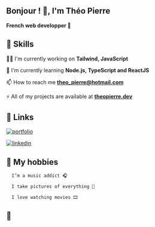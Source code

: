 
## Bonjour ! 👋, I'm Théo Pierre

**French web developper 🥖**




## 🤯 Skills
👩‍💻 I'm currently working on **Tailwind, JavaScript**

🧠 I'm currently learning **Node.js, TypeScript and ReactJS**

📫 How to reach me **theo_pierre@hotmail.com**

⚡️ All of my projects are available at [**theopierre.dev**](https://theopierre.dev/)


## 🔗 Links
[![portfolio](https://img.shields.io/badge/my_portfolio-000?style=for-the-badge&logo=ko-fi&logoColor=white)](https://theopierre.dev/)

[![linkedin](https://img.shields.io/badge/linkedin-0A66C2?style=for-the-badge&logo=linkedin&logoColor=white)](https://www.linkedin.com/in/th%C3%A9o-pierre-997298242/)
## 🚀 My hobbies

```bash
  I’m a music addict 🎧 
```
```bash
  I take pictures of everything 📸
```
```bash
  I love watching movies 🎞️
```
## 👀

